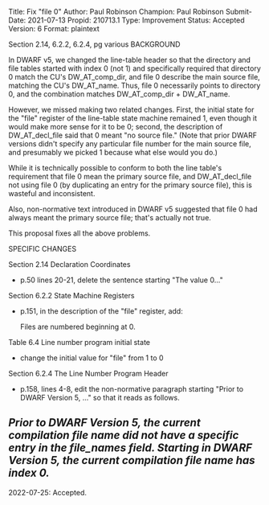 Title:       Fix "file 0"
Author:      Paul Robinson
Champion:    Paul Robinson
Submit-Date: 2021-07-13
Propid:      210713.1
Type:        Improvement
Status:      Accepted
Version:     6
Format:      plaintext

Section 2.14, 6.2.2, 6.2.4, pg various
BACKGROUND

In DWARF v5, we changed the line-table header so that the directory and
file tables started with index 0 (not 1) and specifically required that
directory 0 match the CU's DW_AT_comp_dir, and file 0 describe the main
source file, matching the CU's DW_AT_name.  Thus, file 0 necessarily 
points to directory 0, and the combination matches DW_AT_comp_dir + 
DW_AT_name.

However, we missed making two related changes.  First, the initial state
for the "file" register of the line-table state machine remained 1, even
though it would make more sense for it to be 0; second, the description
of DW_AT_decl_file said that 0 meant "no source file."  (Note that prior
DWARF versions didn't specify any particular file number for the main
source file, and presumably we picked 1 because what else would you do.)

While it is technically possible to conform to both the line table's
requirement that file 0 mean the primary source file, and DW_AT_decl_file
not using file 0 (by duplicating an entry for the primary source file),
this is wasteful and inconsistent.

Also, non-normative text introduced in DWARF v5 suggested that file 0
had always meant the primary source file; that's actually not true.

This proposal fixes all the above problems.

SPECIFIC CHANGES

Section 2.14 Declaration Coordinates

- p.50 lines 20-21, delete the sentence starting "The value 0..."

Section 6.2.2 State Machine Registers

- p.151, in the description of the "file" register, add:

    Files are numbered beginning at 0.

Table 6.4 Line number program initial state

- change the initial value for "file" from 1 to 0

Section 6.2.4 The Line Number Program Header

- p.158, lines 4-8, edit the non-normative paragraph starting "Prior to
  DWARF Version 5, ..." so that it reads as follows.

*Prior to DWARF Version 5, the current compilation file name did not have
a specific entry in the file_names field.  Starting in DWARF Version 5,
the current compilation file name has index 0.*
--
2022-07-25:  Accepted.
